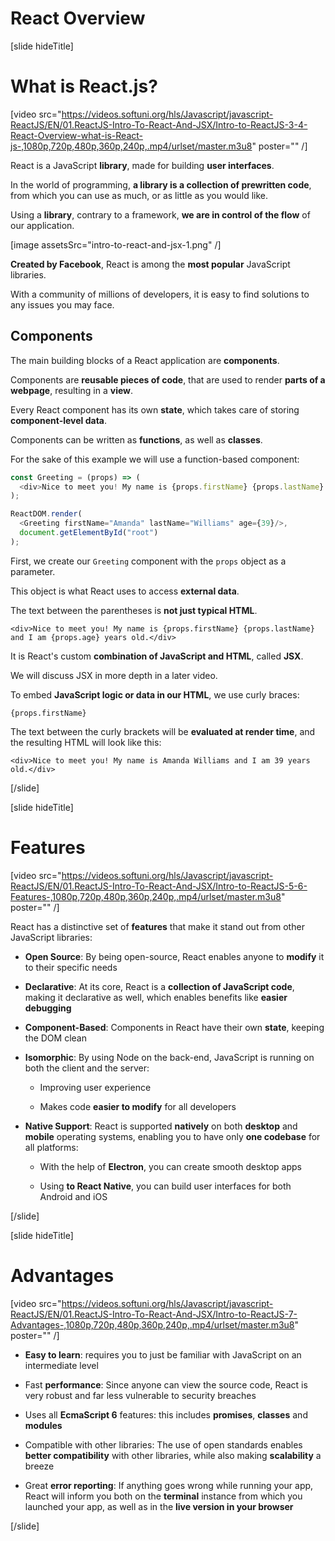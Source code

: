 # React Overview

[slide hideTitle]

# What is React.js?

[video src="https://videos.softuni.org/hls/Javascript/javascript-ReactJS/EN/01.ReactJS-Intro-To-React-And-JSX/Intro-to-ReactJS-3-4-React-Overview-what-is-React-js-,1080p,720p,480p,360p,240p,.mp4/urlset/master.m3u8" poster="" /]

React is a JavaScript **library**, made for building **user interfaces**.

In the world of programming, **a library is a collection of prewritten code**, from which you can use as much, or as little as you would like.

Using a **library**, contrary to a framework, **we are in control of the flow** of our application.

[image assetsSrc="intro-to-react-and-jsx-1.png" /]

**Created by Facebook**, React is among the **most popular** JavaScript libraries.

With a community of millions of developers, it is easy to find solutions to any issues you may face.

## Components

The main building blocks of a React application are **components**.

Components are **reusable pieces of code**, that are used to render **parts of a webpage**, resulting in a **view**.

Every React component has its own **state**, which takes care of storing **component-level data**.

Components can be written as **functions**, as well as **classes**.

For the sake of this example we will use a function\-based component:

```js
const Greeting = (props) => (
  <div>Nice to meet you! My name is {props.firstName} {props.lastName} and I am {props.age} years old.</div>
);

ReactDOM.render(
  <Greeting firstName="Amanda" lastName="Williams" age={39}/>,
  document.getElementById("root")
);
```

First, we create our `Greeting` component with the `props` object as a parameter.

This object is what React uses to access **external data**.

The text between the parentheses is **not just typical HTML**.

`<div>Nice to meet you! My name is {props.firstName} {props.lastName} and I am {props.age} years old.</div>`

It is React's custom **combination of JavaScript and HTML**, called **JSX**.

We will discuss JSX in more depth in a later video.

To embed **JavaScript logic or data in our HTML**, we use curly braces:

`{props.firstName}`

The text between the curly brackets will be **evaluated at render time**, and the resulting HTML will look like this:

`<div>Nice to meet you! My name is Amanda Williams and I am 39 years old.</div>`

[/slide]

[slide hideTitle]

# Features

[video src="https://videos.softuni.org/hls/Javascript/javascript-ReactJS/EN/01.ReactJS-Intro-To-React-And-JSX/Intro-to-ReactJS-5-6-Features-,1080p,720p,480p,360p,240p,.mp4/urlset/master.m3u8" poster="" /]

React has a distinctive set of **features** that make it stand out from other JavaScript libraries:

- **Open Source**: By being open-source, React enables anyone to **modify** it to their specific needs

- **Declarative**: At its core, React is a **collection of JavaScript code**, making it declarative as well, which enables benefits like **easier debugging**

- **Component-Based**: Components in React have their own **state**, keeping the DOM clean

- **Isomorphic**: By using Node on the back\-end, JavaScript is running on both the client and the server:

  - Improving user experience

  - Makes code **easier to modify** for all developers

- **Native Support**: React is supported **natively** on both **desktop** and **mobile** operating systems, enabling you to have only **one codebase** for all platforms:

  - With the help of **Electron**, you can create smooth desktop apps

  - Using **to React Native**, you can build user interfaces for both Android and iOS


[/slide]

[slide hideTitle]

# Advantages

[video src="https://videos.softuni.org/hls/Javascript/javascript-ReactJS/EN/01.ReactJS-Intro-To-React-And-JSX/Intro-to-ReactJS-7-Advantages-,1080p,720p,480p,360p,240p,.mp4/urlset/master.m3u8" poster="" /]

- **Easy to learn**: requires you to just be familiar with JavaScript on an intermediate level

- Fast **performance**: Since anyone can view the source code, React is very robust and far less vulnerable to security breaches

- Uses all **EcmaScript 6** features: this includes **promises**, **classes** and **modules**

- Compatible with other libraries: The use of open standards enables **better compatibility** with other libraries, while also making **scalability** a breeze

- Great **error reporting**: If anything goes wrong while running your app, React will inform you both on the **terminal** instance from which you launched your app, as well as in the **live version in your browser**

[/slide]
